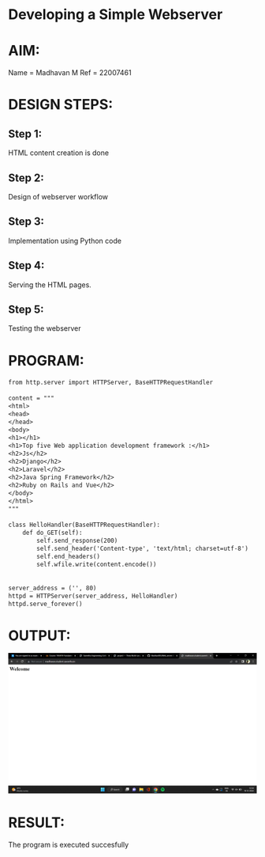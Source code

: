 # Developing a Simple Webserver

# AIM:

Name = Madhavan M
Ref = 22007461

# DESIGN STEPS:

## Step 1:

HTML content creation is done

## Step 2:

Design of webserver workflow

## Step 3:

Implementation using Python code

## Step 4:

Serving the HTML pages.

## Step 5:

Testing the webserver

# PROGRAM:
```
from http.server import HTTPServer, BaseHTTPRequestHandler

content = """
<html>
<head>
</head>
<body>
<h1></h1>
<h1>Top five Web application development framework :</h1>
<h2>Js</h2>
<h2>Django</h2>
<h2>Laravel</h2>
<h2>Java Spring Framework</h2>
<h2>Ruby on Rails and Vue</h2>
</body>
</html>
"""

class HelloHandler(BaseHTTPRequestHandler):
    def do_GET(self):
        self.send_response(200)
        self.send_header('Content-type', 'text/html; charset=utf-8')
        self.end_headers()
        self.wfile.write(content.encode())


server_address = ('', 80)
httpd = HTTPServer(server_address, HelloHandler)
httpd.serve_forever()

```

# OUTPUT:
![eig](output.png)

# RESULT:

The program is executed succesfully
